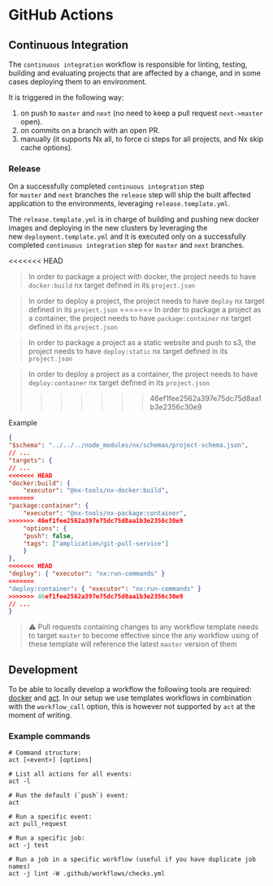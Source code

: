 # GitHub Actions

## Continuous Integration

The `continuous integration` workflow is responsible for linting, testing, building and evaluating projects that are affected by a change, and in some cases deploying them to an environment.

It is triggered in the following way:

1. on push to `master` and `next` (no need to keep a pull request `next->master` open).
2. on commits on a branch with an open PR.
3. manually (it supports Nx all, to force ci steps for all projects, and Nx skip cache options).

### Release

On a successfully completed `continuous integration` step for `master` and `next` branches the `release` step will ship the built affected application to the environments, leveraging `release.template.yml`.

The `release.template.yml` is in charge of building and pushing new docker images and deploying in the new clusters by leveraging the new `deployment.template.yml` and it is executed only on a successfully completed `continuous integration` step for `master` and `next` branches.

<<<<<<< HEAD
> In order to package a project with docker, the project needs to have `docker:build` nx target defined in its `project.json`

> In order to deploy a project, the project needs to have `deploy` nx target defined in its `project.json` 
=======
> In order to package a project as a container, the project needs to have `package:container` nx target defined in its `project.json`

> In order to package a project as a static website and push to s3, the project needs to have `deploy:static` nx target defined in its `project.json`

> In order to deploy a project as a container, the project needs to have `deploy:container` nx target defined in its `project.json`
>>>>>>> 46ef1fee2562a397e75dc75d8aa1b3e2356c30e9

Example
```json
{
"$schema": "../../../node_modules/nx/schemas/project-schema.json",
// ...
"targets": {
// ...
<<<<<<< HEAD
"docker:build": {
    "executor": "@nx-tools/nx-docker:build",
=======
"package:container": {
    "executor": "@nx-tools/nx-package:container",
>>>>>>> 46ef1fee2562a397e75dc75d8aa1b3e2356c30e9
    "options": {
    "push": false,
    "tags": ["amplication/git-pull-service"]
    }
},
<<<<<<< HEAD
"deploy": { "executor": "nx:run-commands" }
=======
"deploy:container": { "executor": "nx:run-commands" }
>>>>>>> 46ef1fee2562a397e75dc75d8aa1b3e2356c30e9
// ...
}
```

> ⚠️ Pull requests containing changes to any workflow template needs to target `master` to become effective since the any workflow using of these template will reference the latest `master` version of them 

## Development

To be able to locally develop a workflow the following tools are required: [docker](https://docs.docker.com/get-docker/) and [act](https://github.com/nektos/act#installation). In our setup we use templates workflows in combination with the `workflow_call` option, this is however not supported by `act` at the moment of writing.

### Example commands

```
# Command structure:
act [<event>] [options]

# List all actions for all events:
act -l

# Run the default (`push`) event:
act

# Run a specific event:
act pull_request

# Run a specific job:
act -j test

# Run a job in a specific workflow (useful if you have duplicate job names)
act -j lint -W .github/workflows/checks.yml
```
